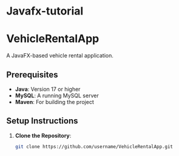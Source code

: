 # Javafx-tutorial

# VehicleRentalApp

A JavaFX-based vehicle rental application.

## Prerequisites
- **Java**: Version 17 or higher
- **MySQL**: A running MySQL server
- **Maven**: For building the project

## Setup Instructions
1. **Clone the Repository**:
   ```bash
   git clone https://github.com/username/VehicleRentalApp.git